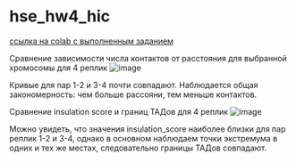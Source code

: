 # hse_hw4_hic

[ссылка на colab с выполненным заданием](https://colab.research.google.com/drive/1SRPiU_2u7w7mokwK9OkcwSSaCaIHrNZw?usp=sharing)

Сравнение зависимости числа контактов от расстояния для выбранной хромосомы для 4 реплик
![image](https://github.com/nikalebed/hse_hw4_hic/assets/58134013/839f1199-b737-4176-b3dc-9ef4d58fd74d)

Кривые для пар 1-2 и 3-4 почти совпадают. Наблюдается общая закономерность: чем больше рассояни, тем меньше контактов.

Сравнение insulation score и границ ТАДов для 4 реплик
![image](https://github.com/nikalebed/hse_hw4_hic/assets/58134013/53f01575-2984-4756-824e-970cb443d911)

Можно увидеть, что  значения insulation_score наиболее близки для пар реплик 1-2 и 3-4, однако в основном наблюдаем точки экстремума в одних и тех же местах, следовательно границы ТАДов совпадают.
